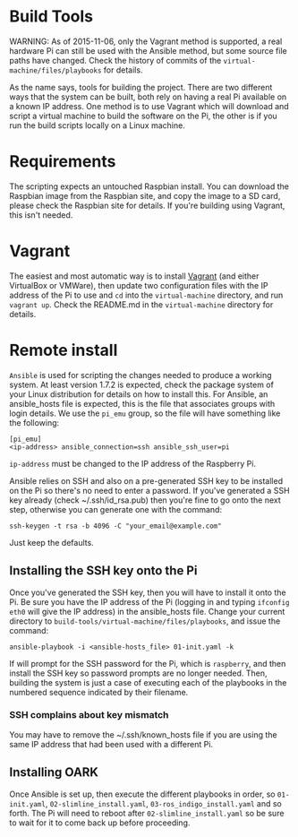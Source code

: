 # Build Tools

WARNING: As of 2015-11-06, only the Vagrant method is supported, a real hardware Pi can still be used with the Ansible method, but some source file paths have changed. Check the history of commits of the `virtual-machine/files/playbooks` for details.

As the name says, tools for building the project. There are two different ways that the system can be built, both rely on having a real Pi available on a known IP address. One method is to use Vagrant which will download and script a virtual machine to build the software on the Pi, the other is if you run the build scripts locally on a Linux machine.

# Requirements

The scripting expects an untouched Raspbian install. You can download the Raspbian image from the Raspbian site, and copy the image to a SD card, please check the Raspbian site for details. If you're building using Vagrant, this isn't needed.

# Vagrant

The easiest and most automatic way is to install [Vagrant](https://www.vagrantup.com/) (and either VirtualBox or VMWare), then update two configuration files with the IP address of the Pi to use and `cd` into the `virtual-machine` directory, and run `vagrant up`. Check the README.md in the `virtual-machine` directory for details.

# Remote install

`Ansible` is used for scripting the changes needed to produce a working system. At least version 1.7.2 is expected, check the package system of your Linux distribution for details on how to install this. For Ansible, an ansible_hosts file is expected, this is the file that associates groups with login details. We use the `pi_emu` group, so the file will have something like the following:

    [pi_emu]
    <ip-address> ansible_connection=ssh ansible_ssh_user=pi

`ip-address` must be changed to the IP address of the Raspberry Pi.

Ansible relies on SSH and also on a pre-generated SSH key to be installed on the Pi so there's no need to enter a password. If you've generated a SSH key already (check ~/.ssh/id_rsa.pub) then you're fine to go onto the next step, otherwise you can generate one with the command:

    ssh-keygen -t rsa -b 4096 -C "your_email@example.com"

Just keep the defaults.

## Installing the SSH key onto the Pi
Once you've generated the SSH key, then you will have to install it onto the Pi. Be sure you have the IP address of the Pi (logging in and typing `ifconfig eth0` will give the IP address) in the ansible_hosts file. Change your current directory to `build-tools/virtual-machine/files/playbooks`, and issue the command:

    ansible-playbook -i <ansible-hosts_file> 01-init.yaml -k

If will prompt for the SSH password for the Pi, which is `raspberry`, and then install the SSH key so password prompts are no longer needed. Then, building the system is just a case of executing each of the playbooks in the numbered sequence indicated by their filename.

### SSH complains about key mismatch
You may have to remove the ~/.ssh/known_hosts file if you are using the same IP address that had been used with a different Pi.

## Installing OARK

Once Ansible is set up, then execute the different playbooks in order, so `01-init.yaml`, `02-slimline_install.yaml`, `03-ros_indigo_install.yaml` and so forth. The Pi will need to reboot after `02-slimline_install.yaml` so be sure to wait for it to come back up before proceeding.
